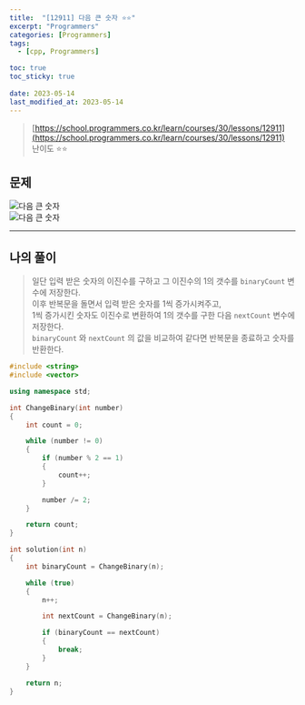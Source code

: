 ```yaml
---
title:  "[12911] 다음 큰 숫자 ⭐⭐"
excerpt: "Programmers"
categories: [Programmers]
tags:
  - [cpp, Programmers]

toc: true
toc_sticky: true
 
date: 2023-05-14
last_modified_at: 2023-05-14
---
```


> [https://school.programmers.co.kr/learn/courses/30/lessons/12911](https://school.programmers.co.kr/learn/courses/30/lessons/12911)  
> 난이도 ⭐⭐

## 문제

![다음 큰 숫자](https://drive.google.com/uc?export=view&id=1jdNomlJ_qjfxjPenbtfrPAZXWw6V7f5R)  
![다음 큰 숫자](https://drive.google.com/uc?export=view&id=1hGi_bQW82IxfkPa3cVvnOrq_5s4-kiA7)  

***

## 나의 풀이

> 일단 입력 받은 숫자의 이진수를 구하고 그 이진수의 1의 갯수를 `binaryCount` 변수에 저장한다.  
> 이후 반복문을 돌면서 입력 받은 숫자를 1씩 증가시켜주고,  
> 1씩 증가시킨 숫자도 이진수로 변환하여 1의 갯수를 구한 다음  `nextCount` 변수에 저장한다.  
> `binaryCount` 와 `nextCount` 의 값을 비교하여 같다면 반복문을 종료하고 숫자를 반환한다.  

```cpp
#include <string>
#include <vector>

using namespace std;

int ChangeBinary(int number)
{
	int count = 0;

	while (number != 0)
	{
		if (number % 2 == 1)
		{
			count++;
		}

		number /= 2;
	}

	return count;
}

int solution(int n)
{
	int binaryCount = ChangeBinary(n);

	while (true)
	{
		n++;

		int nextCount = ChangeBinary(n);

		if (binaryCount == nextCount)
		{
			break;
		}
	}

	return n;
}
```